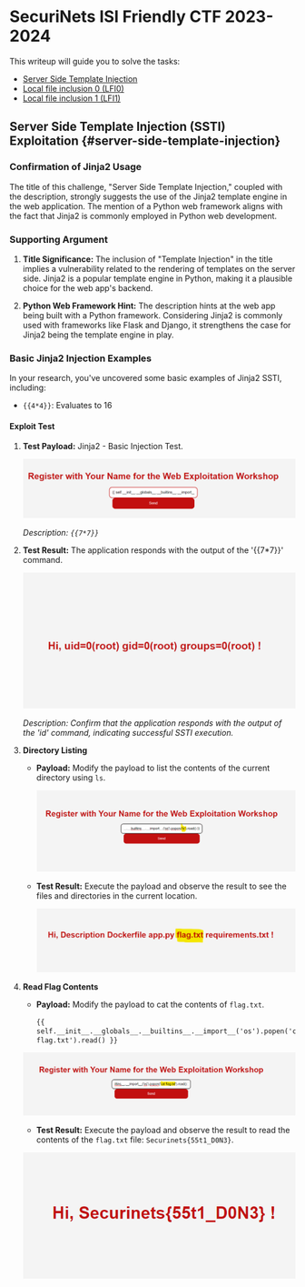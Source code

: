 # SecuriNets ISI Friendly CTF 2023-2024

This writeup will guide you to solve the tasks:

- [Server Side Template Injection](#server-side-template-injection)
- [Local file inclusion 0 (LFI0)](#local-file-inclusion-0-lfi0)
- [Local file inclusion 1 (LFI1)](#local-file-inclusion-1-lfi1)

## Server Side Template Injection (SSTI) Exploitation {#server-side-template-injection}

### Confirmation of Jinja2 Usage

The title of this challenge, "Server Side Template Injection," coupled with the description, strongly suggests the use of the Jinja2 template engine in the web application. The mention of a Python web framework aligns with the fact that Jinja2 is commonly employed in Python web development.

### Supporting Argument

1. **Title Significance:** The inclusion of "Template Injection" in the title implies a vulnerability related to the rendering of templates on the server side. Jinja2 is a popular template engine in Python, making it a plausible choice for the web app's backend.

2. **Python Web Framework Hint:** The description hints at the web app being built with a Python framework. Considering Jinja2 is commonly used with frameworks like Flask and Django, it strengthens the case for Jinja2 being the template engine in play.

### Basic Jinja2 Injection Examples

In your research, you've uncovered some basic examples of Jinja2 SSTI, including:

- `{{4*4}}`: Evaluates to 16

#### Exploit Test

1. **Test Payload:** Jinja2 - Basic Injection Test.

   ![Payload](/3.png)

   *Description: `{{7*7}}`*

2. **Test Result:** The application responds with the output of the '{{7*7}}' command.

   ![Result](/4.png)

   *Description: Confirm that the application responds with the output of the 'id' command, indicating successful SSTI execution.*

3. **Directory Listing**
   - **Payload:** Modify the payload to list the contents of the current directory using `ls`.

     ![Payload](/5.png)

   - **Test Result:** Execute the payload and observe the result to see the files and directories in the current location.

     ![Result](/6.png)

4. **Read Flag Contents**
   - **Payload:** Modify the payload to cat the contents of `flag.txt`.

     ```jinja
     {{ self.__init__.__globals__.__builtins__.__import__('os').popen('cat flag.txt').read() }}
     ```

    ![Payload](/7.png)

   - **Test Result:** Execute the payload and observe the result to read the contents of the `flag.txt` file: `Securinets{55t1_D0N3}`.
   
    ![Result](/8.png)
